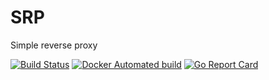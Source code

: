 # SRP
Simple reverse proxy

[![Build Status](https://github.com/dp0h/srp/workflows/build/badge.svg)](https://github.com/dp0h/srp/actions) [![Docker Automated build](https://img.shields.io/docker/automated/jrottenberg/ffmpeg.svg)](https://hub.docker.com/r/umputun/rlb/) [![Go Report Card](https://goreportcard.com/badge/github.com/dp0h/srp)](https://goreportcard.com/report/github.com/dp0h/srp)

